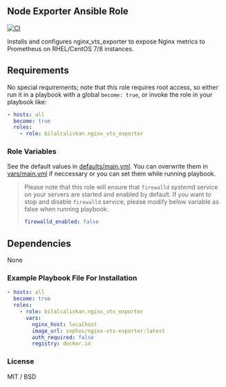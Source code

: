 ## Node Exporter Ansible Role

[![CI](https://github.com/bilalcaliskan/nginx_vts_exporter-ansible-role/workflows/CI/badge.svg?event=push)](https://github.com/bilalcaliskan/nginx_vts_exporter-ansible-role/actions?query=workflow%3ACI)

Installs and configures nginx_vts_exporter to expose Nginx metrics to Prometheus on RHEL/CentOS 7/8 instances.

## Requirements

No special requirements; note that this role requires root access, so either run it in a playbook with a global `become: true`, or invoke the role in your playbook like:

```yaml
- hosts: all
  become: true
  roles:
    - role: bilalcaliskan.nginx_vts_exporter
```

### Role Variables
See the default values in [defaults/main.yml](defaults/main.yml). You can overwrite them in [vars/main.yml](vars/main.yml) if neccessary or you can set them while running playbook.

> Please note that this role will ensure that `firewalld` systemd service on your servers are started and enabled by default. If you want to stop and disable `firewalld` service, please modify below variable as false when running playbook:  
> ```yaml  
> firewalld_enabled: false

## Dependencies

None

### Example Playbook File For Installation

```yaml
- hosts: all
  become: true
  roles:
    - role: bilalcaliskan.nginx_vts_exporter
      vars:
        nginx_host: localhost
        image_url: sophos/nginx-vts-exporter:latest
        auth_required: false
        registry: docker.io
```

### License

MIT / BSD
